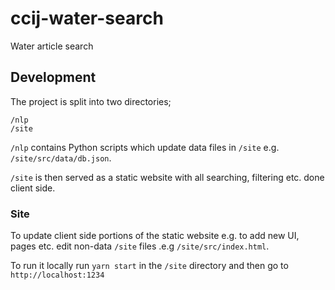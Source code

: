 # ccij-water-search
Water article search

## Development

The project is split into two directories;

    /nlp
    /site

`/nlp` contains Python scripts which update data files in `/site` e.g. `/site/src/data/db.json`.

`/site` is then served as a static website with all searching, filtering etc. done client side.

### Site

To update client side portions of the static website e.g. to add new UI, pages etc. edit non-data `/site` files .e.g `/site/src/index.html`. 

To run it locally run `yarn start` in the `/site` directory and then go to `http://localhost:1234`
